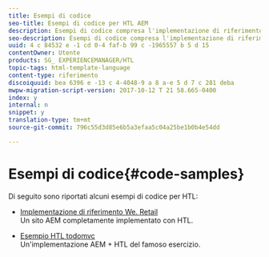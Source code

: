 ```yaml
---
title: Esempi di codice
seo-title: Esempi di codice per HTL AEM
description: Esempi di codice compresa l'implementazione di riferimento We. Retail
seo-description: Esempi di codice compresa l'implementazione di riferimento We. Retail
uuid: 4 c 84532 e -1 cd 0-4 faf-b 99 c -1965557 b 5 d 15
contentOwner: Utente
products: SG_ EXPERIENCEMANAGER/HTL
topic-tags: html-template-language
content-type: riferimento
discoiquuid: bea 6396 e -13 c 4-4048-9 a 8 a-e 5 d 7 c 281 deba
mwpw-migration-script-version: 2017-10-12 T 21 58.665-0400
index: y
internal: n
snippet: y
translation-type: tm+mt
source-git-commit: 796c55d3d85e6b5a3efaa5c04a25be1b0b4e54dd

---
```



# Esempi di codice{#code-samples}

Di seguito sono riportati alcuni esempi di codice per HTL:

* [Implementazione di riferimento We. Retail](https://helpx.adobe.com/experience-manager/6-4/sites/developing/using/we-retail.html)\
   Un sito AEM completamente implementato con HTL.

* [Esempio HTL todomvc](https://github.com/Adobe-Marketing-Cloud/aem-sightly-sample-todomvc)\
   Un'implementazione AEM + HTL del famoso esercizio.
